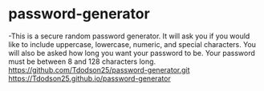 # password-generator
-This is a secure random password generator. It will ask you if you would like to include uppercase, lowercase, numeric, and special characters. You will also be asked how long you want your password to be. Your password must be between 8 and 128 characters long.
https://github.com/Tdodson25/password-generator.git
https://Tdodson25.github.io/password-generator
